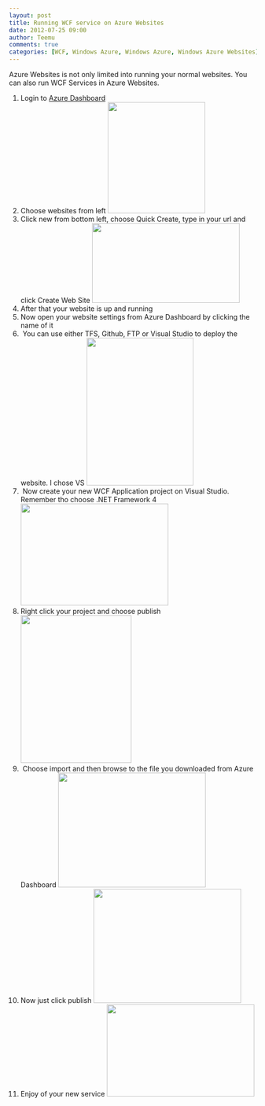 ```yaml
---
layout: post
title: Running WCF service on Azure Websites
date: 2012-07-25 09:00
author: Teemu
comments: true
categories: [WCF, Windows Azure, Windows Azure, Windows Azure Websites]
---
```

Azure Websites is not only limited into running your normal websites.
You can also run WCF Services in Azure Websites.

<!--more-->
<ol>
	<li>Login to <a href="https://manage.windowsazure.com">Azure Dashboard</a></li>
	<li>Choose websites from left
<a href="http://tapanila.azurewebsites.net/wp-content/uploads/2012/07/AzureWebsites1.png"><img title="AzureWebsites" src="http://tapanila.azurewebsites.net/wp-content/uploads/2012/07/AzureWebsites1.png" alt="" width="198" height="226" /></a></li>
	<li>Click new from bottom left, choose Quick Create, type in your url and click Create Web Site
<a href="http://tapanila.azurewebsites.net/wp-content/uploads/2012/07/AzureWebsitesQuickCreate1.png"><img title="AzureWebsitesQuickCreate" src="http://tapanila.azurewebsites.net/wp-content/uploads/2012/07/AzureWebsitesQuickCreate1-300x162.png" alt="" width="300" height="162" /></a></li>
	<li>After that your website is up and running</li>
	<li>Now open your website settings from Azure Dashboard by clicking the name of it
<a href="http://tapanila.azurewebsites.net/wp-content/uploads/2012/07/ChoosingWebsite.png"><img title="ChoosingWebsite" src="http://tapanila.azurewebsites.net/wp-content/uploads/2012/07/ChoosingWebsite-300x10.png" alt="" width="300" height="10" /></a></li>
	<li> You can use either TFS, Github, FTP or Visual Studio to deploy the website. I chose VS
<a href="http://tapanila.azurewebsites.net/wp-content/uploads/2012/07/DowndloadPublishProfile.png"><img title="DowndloadPublishProfile" src="http://tapanila.azurewebsites.net/wp-content/uploads/2012/07/DowndloadPublishProfile-217x300.png" alt="" width="217" height="300" /></a></li>
	<li> Now create your new WCF Application project on Visual Studio. Remember tho choose .NET Framework 4
<a href="http://tapanila.azurewebsites.net/wp-content/uploads/2012/07/CreateNewWCFServiceProject1.png"><img class="alignnone size-medium wp-image-98" title="CreateNewWCFServiceProject" src="http://res.cloudinary.com/tapanila-net/image/upload/h_207,w_300/v1388360870/CreateNewWCFServiceProject1_ifqzip.png" alt="" width="300" height="207" /></a></li>
	<li>Right click your project and choose publish
<a href="http://tapanila.azurewebsites.net/wp-content/uploads/2012/07/PublishingWCFService.png"><img class="alignnone size-medium wp-image-99" title="PublishingWCFService" src="http://res.cloudinary.com/tapanila-net/image/upload/h_300,w_225/v1388360869/PublishingWCFService_tqlvsn.png" alt="" width="225" height="300" /></a></li>
	<li> Choose import and then browse to the file you downloaded from Azure Dashboard
<a href="http://tapanila.azurewebsites.net/wp-content/uploads/2012/07/ImportPublishProfile.png"><img title="ImportPublishProfile" src="http://tapanila.azurewebsites.net/wp-content/uploads/2012/07/ImportPublishProfile-300x233.png" alt="" width="300" height="233" /></a></li>
	<li>Now just click publish
<a href="http://tapanila.azurewebsites.net/wp-content/uploads/2012/07/PublishWebApplication.png"><img title="PublishWebApplication" src="http://tapanila.azurewebsites.net/wp-content/uploads/2012/07/PublishWebApplication-300x232.png" alt="" width="300" height="232" /></a></li>
	<li>Enjoy of your new service
<a href="http://tapanila.azurewebsites.net/wp-content/uploads/2012/07/PublishedWCFService.png"><img title="PublishedWCFService" src="http://tapanila.azurewebsites.net/wp-content/uploads/2012/07/PublishedWCFService-300x187.png" alt="" width="300" height="187" /></a></li>
</ol>

